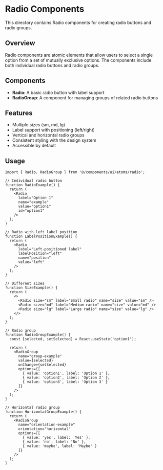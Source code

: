 # Radio Components

This directory contains Radio components for creating radio buttons and radio groups.

## Overview

Radio components are atomic elements that allow users to select a single option from a set of mutually exclusive options. The components include both individual radio buttons and radio groups.

## Components

- **Radio**: A basic radio button with label support
- **RadioGroup**: A component for managing groups of related radio buttons

## Features

- Multiple sizes (sm, md, lg)
- Label support with positioning (left/right)
- Vertical and horizontal radio groups
- Consistent styling with the design system
- Accessible by default

## Usage

```tsx
import { Radio, RadioGroup } from '@/components/ui/atoms/radio';

// Individual radio button
function RadioExample() {
  return (
    <Radio 
      label="Option 1"
      name="example"
      value="option1"
      id="option1"
    />
  );
}

// Radio with left label position
function LabelPositionExample() {
  return (
    <Radio 
      label="Left-positioned label"
      labelPosition="left"
      name="position"
      value="left"
    />
  );
}

// Different sizes
function SizeExample() {
  return (
    <>
      <Radio size="sm" label="Small radio" name="size" value="sm" />
      <Radio size="md" label="Medium radio" name="size" value="md" />
      <Radio size="lg" label="Large radio" name="size" value="lg" />
    </>
  );
}

// Radio group
function RadioGroupExample() {
  const [selected, setSelected] = React.useState('option1');
  
  return (
    <RadioGroup
      name="group-example"
      value={selected}
      onChange={setSelected}
      options={[
        { value: 'option1', label: 'Option 1' },
        { value: 'option2', label: 'Option 2' },
        { value: 'option3', label: 'Option 3' }
      ]}
    />
  );
}

// Horizontal radio group
function HorizontalGroupExample() {
  return (
    <RadioGroup
      name="orientation-example"
      orientation="horizontal"
      options={[
        { value: 'yes', label: 'Yes' },
        { value: 'no', label: 'No' },
        { value: 'maybe', label: 'Maybe' }
      ]}
    />
  );
}
``` 